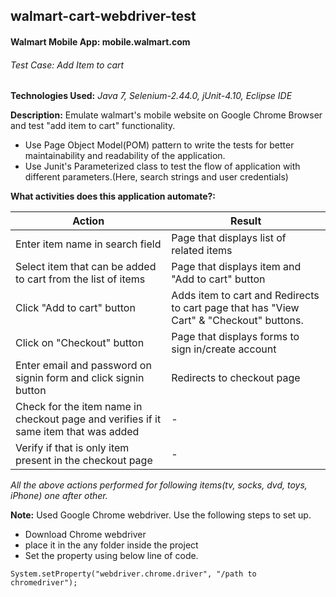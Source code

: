 ## walmart-cart-webdriver-test

#### Walmart Mobile App: mobile.walmart.com

###### Test Case: Add Item to cart

**Technologies Used:** *Java 7, Selenium-2.44.0, jUnit-4.10, Eclipse IDE*

**Description:** Emulate walmart's mobile website on Google Chrome Browser and test "add item to cart" functionality.

* Use Page Object Model(POM) pattern to write the tests for better maintainability and readability of the application.
* Use Junit's Parameterized class to test the flow of application with different parameters.(Here, search strings and user credentials)

**What activities does this application automate?:**

Action | Result
-------|--------
Enter item name in search field | Page that displays list of related items 
Select item that can be added to cart from the list of items| Page that displays item and "Add to cart" button 
Click "Add to cart" button| Adds item to cart and Redirects to cart page that has "View Cart" & "Checkout" buttons.
Click on "Checkout" button| Page that displays forms to sign in/create account
Enter email and password on signin form and click signin button | Redirects to checkout page
Check for the item name in checkout page and verifies if it same item that was added| -
Verify if that is only item present in the checkout page| -

*All the above actions performed for following items(tv, socks, dvd, toys, iPhone) one after other.*

**Note:** Used Google Chrome webdriver. Use the following steps to set up. 
  * Download Chrome webdriver
  * place it in the any folder inside the project
  * Set the property using below line of code.
  
  ```
  System.setProperty("webdriver.chrome.driver", "/path to chromedriver");
  ```
